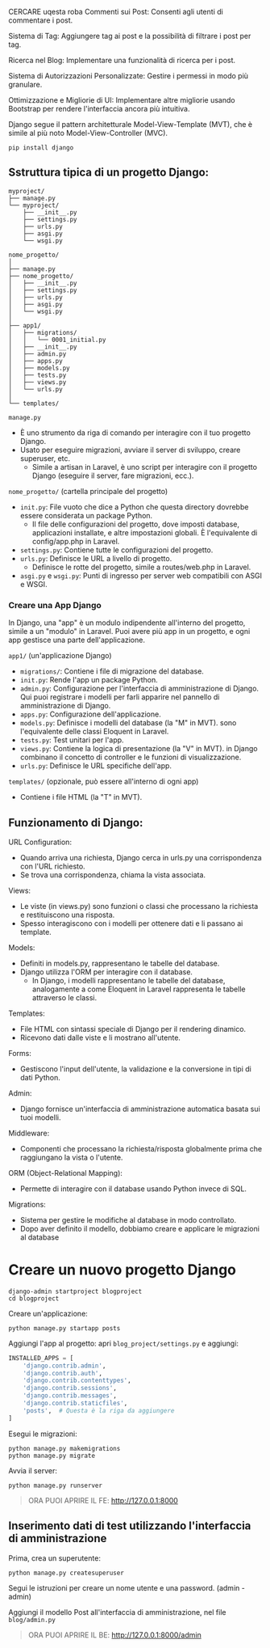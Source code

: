 CERCARE uqesta roba
Commenti sui Post: Consenti agli utenti di commentare i post.

Sistema di Tag: Aggiungere tag ai post e la possibilità di filtrare i post per tag.

Ricerca nel Blog: Implementare una funzionalità di ricerca per i post.

Sistema di Autorizzazioni Personalizzate: Gestire i permessi in modo più granulare.

Ottimizzazione e Migliorie di UI: Implementare altre migliorie usando Bootstrap per rendere l'interfaccia ancora più intuitiva.





Django segue il pattern architetturale Model-View-Template (MVT), che è simile al più noto Model-View-Controller (MVC).
```shell
pip install django
```
  
## Sstruttura tipica di un progetto Django:
```
myproject/
├── manage.py
└── myproject/
    ├── __init__.py
    ├── settings.py
    ├── urls.py
    ├── asgi.py
    └── wsgi.py
```

```
nome_progetto/
│
├── manage.py
├── nome_progetto/
│   ├── __init__.py
│   ├── settings.py
│   ├── urls.py
│   ├── asgi.py
│   └── wsgi.py
│
├── app1/
│   ├── migrations/
│   │   └── 0001_initial.py
│   ├── __init__.py
│   ├── admin.py
│   ├── apps.py
│   ├── models.py
│   ├── tests.py
│   ├── views.py
│   └── urls.py
│
└── templates/
```


`manage.py`
* È uno strumento da riga di comando per interagire con il tuo progetto Django.  
* Usato per eseguire migrazioni, avviare il server di sviluppo, creare superuser, etc.
  * Simile a artisan in Laravel, è uno script per interagire con il progetto Django (eseguire il server, fare migrazioni, ecc.).


`nome_progetto/` (cartella principale del progetto)
* `init.py`: File vuoto che dice a Python che questa directory dovrebbe essere considerata un package Python.
  *  Il file delle configurazioni del progetto, dove imposti database, applicazioni installate, e altre impostazioni globali. È l'equivalente di config/app.php in Laravel.
* `settings.py`: Contiene tutte le configurazioni del progetto.
* `urls.py`: Definisce le URL a livello di progetto.
  * Definisce le rotte del progetto, simile a routes/web.php in Laravel.
* `asgi.py` e `wsgi.py`: Punti di ingresso per server web compatibili con ASGI e WSGI.

### Creare una App Django
In Django, una "app" è un modulo indipendente all'interno del progetto, simile a un "modulo" in Laravel. Puoi avere più app in un progetto, e ogni app gestisce una parte dell'applicazione.

`app1/` (un'applicazione Django)
* `migrations/`: Contiene i file di migrazione del database.
* `init.py`: Rende l'app un package Python.
* `admin.py`: Configurazione per l'interfaccia di amministrazione di Django. Qui puoi registrare i modelli per farli apparire nel pannello di amministrazione di Django.
* `apps.py`: Configurazione dell'applicazione.
* `models.py`: Definisce i modelli del database (la "M" in MVT). sono l'equivalente delle classi Eloquent in Laravel.
* `tests.py`: Test unitari per l'app.
* `views.py`: Contiene la logica di presentazione (la "V" in MVT). in Django combinano il concetto di controller e le funzioni di visualizzazione.
* `urls.py`: Definisce le URL specifiche dell'app.


`templates/` (opzionale, può essere all'interno di ogni app)
- Contiene i file HTML (la "T" in MVT).



## Funzionamento di Django:

URL Configuration:
- Quando arriva una richiesta, Django cerca in urls.py una corrispondenza con l'URL richiesto.
- Se trova una corrispondenza, chiama la vista associata.

Views:
- Le viste (in views.py) sono funzioni o classi che processano la richiesta e restituiscono una risposta.
- Spesso interagiscono con i modelli per ottenere dati e li passano ai template.

Models:
- Definiti in models.py, rappresentano le tabelle del database.
- Django utilizza l'ORM per interagire con il database.
  - In Django, i modelli rappresentano le tabelle del database, analogamente a come Eloquent in Laravel rappresenta le tabelle attraverso le classi.

Templates:
- File HTML con sintassi speciale di Django per il rendering dinamico.
- Ricevono dati dalle viste e li mostrano all'utente.

Forms:
- Gestiscono l'input dell'utente, la validazione e la conversione in tipi di dati Python.

Admin:
- Django fornisce un'interfaccia di amministrazione automatica basata sui tuoi modelli.

Middleware:
- Componenti che processano la richiesta/risposta globalmente prima che raggiungano la vista o l'utente.

ORM (Object-Relational Mapping):
- Permette di interagire con il database usando Python invece di SQL.

Migrations:
- Sistema per gestire le modifiche al database in modo controllato.
- Dopo aver definito il modello, dobbiamo creare e applicare le migrazioni al database





# Creare un nuovo progetto Django
```shell
django-admin startproject blogproject
cd blogproject
```

Creare un'applicazione:
```shell
python manage.py startapp posts
```

Aggiungi l'app al progetto: apri `blog_project/settings.py` e aggiungi:
```python
INSTALLED_APPS = [
    'django.contrib.admin',
    'django.contrib.auth',
    'django.contrib.contenttypes',
    'django.contrib.sessions',
    'django.contrib.messages',
    'django.contrib.staticfiles',
    'posts',  # Questa è la riga da aggiungere
]
```

Esegui le migrazioni:
```shell
python manage.py makemigrations
python manage.py migrate
```

Avvia il server:
```shell
python manage.py runserver
```

> ORA PUOI APRIRE IL FE: http://127.0.0.1:8000


## Inserimento dati di test utilizzando l'interfaccia di amministrazione

Prima, crea un superutente:
```shell
python manage.py createsuperuser
```
Segui le istruzioni per creare un nome utente e una password. (admin - admin)

Aggiungi il modello Post all'interfaccia di amministrazione, nel file `blog/admin.py`

> ORA PUOI APRIRE IL BE: http://127.0.0.1:8000/admin

